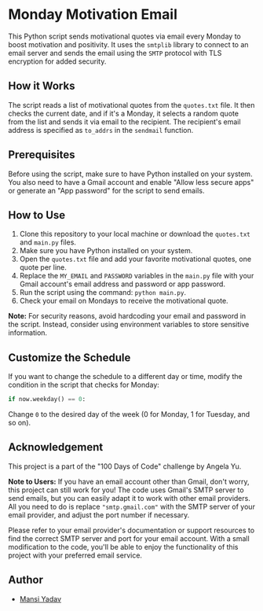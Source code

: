 # Monday Motivation Email

This Python script sends motivational quotes via email every Monday to boost motivation and positivity. It uses the `smtplib` library to connect to an email server and sends the email using the `SMTP` protocol with TLS encryption for added security.

## How it Works

The script reads a list of motivational quotes from the `quotes.txt` file. It then checks the current date, and if it's a Monday, it selects a random quote from the list and sends it via email to the recipient. The recipient's email address is specified as `to_addrs` in the `sendmail` function.

## Prerequisites

Before using the script, make sure to have Python installed on your system. You also need to have a Gmail account and enable "Allow less secure apps" or generate an "App password" for the script to send emails.

## How to Use

1. Clone this repository to your local machine or download the `quotes.txt` and `main.py` files.
2. Make sure you have Python installed on your system.
3. Open the `quotes.txt` file and add your favorite motivational quotes, one quote per line.
4. Replace the `MY_EMAIL` and `PASSWORD` variables in the `main.py` file with your Gmail account's email address and password or app password.
5. Run the script using the command: `python main.py`.
6. Check your email on Mondays to receive the motivational quote.

**Note:** For security reasons, avoid hardcoding your email and password in the script. Instead, consider using environment variables to store sensitive information.

## Customize the Schedule

If you want to change the schedule to a different day or time, modify the condition in the script that checks for Monday:

```python
if now.weekday() == 0:
```

Change `0` to the desired day of the week (0 for Monday, 1 for Tuesday, and so on).

## Acknowledgement
This project is a part of the "100 Days of Code" challenge by Angela Yu.

**Note to Users:**
If you have an email account other than Gmail, don't worry, this project can still work for you! The code uses Gmail's SMTP server to send emails, but you can easily adapt it to work with other email providers. All you need to do is replace `"smtp.gmail.com"` with the SMTP server of your email provider, and adjust the port number if necessary.

Please refer to your email provider's documentation or support resources to find the correct SMTP server and port for your email account. With a small modification to the code, you'll be able to enjoy the functionality of this project with your preferred email service. 

## Author

- [Mansi Yadav](https://github.com/FreeSpirit11)
